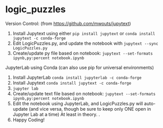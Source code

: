 # logic_puzzles

Version Control: (from https://github.com/mwouts/jupytext)

1. Install Jupytext using either ```pip install jupytext``` or ```conda install jupytext -c conda-forge```
2. Edit LogicPuzzles.py, and update the notebook with ```jupytext --sync LogicPuzzles.py```
3. Create/update py file based on notebook: ```jupytext --set-formats ipynb,py:percent notebook.ipynb```


JupyterLab using Conda (can also use pip for universal environments)
1. Install JupyterLab ```conda install jupyterlab -c conda-forge```
2. Install Jupytext ```conda install jupytext -c conda-forge```
3. ```jupyter lab```
4. Create/update text file based on notebook: ```jupytext --set-formats ipynb,py:percent notebook.ipynb```
5. Edit the notebook using JupyterLab, and LogicPuzzles.py will auto-update (and vice versa, though be sure to keep only ONE open in Jupyter Lab at a time) At least in theory. .
6. Happy Coding!